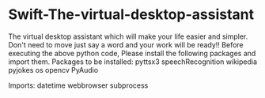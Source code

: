 # Swift-The-virtual-desktop-assistant
The virtual desktop assistant which will make your life easier and simpler. Don't need to move just say a word and your work will be ready!!
Before executing the above python code, Please install the following packages and import them.
Packages to be installed:
pyttsx3
speechRecognition
wikipedia
pyjokes
os
opencv
PyAudio

Imports:
datetime
webbrowser
subprocess

